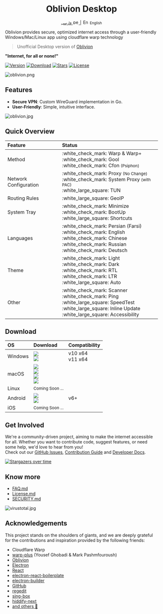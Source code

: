 <div align="center">
    <h1>Oblivion Desktop</h1>
</div>

<div align="center">
    <p>
        <a href="README-fa.md">
            <small>فارسی</small>
            <img src='assets/img/flags/ir.svg' alt='persian' style='width: 20px;height: 15px;border-radius: 3px;' />
        </a>
        | 
       <img src='assets/img/flags/gb.svg' alt='English' style='width: 20px;height: 15px;border-radius: 3px;' />
        <small>English</small>
    </p>
</div>

Oblivion provides secure, optimized internet access through a user-friendly Windows/Mac/Linux app using cloudflare warp
technology

> Unofficial Desktop version of [Oblivion](https://github.com/bepass-org/oblivion)

<b>"Internet, for all or none!"</b>

[![Version](https://img.shields.io/github/package-json/v/bepass-org/oblivion-desktop?label=Version&color=blue)](https://github.com/bepass-org/oblivion-desktop/releases/latest)
[![Download](https://img.shields.io/github/downloads/bepass-org/oblivion-desktop/total?label=Downloads)](https://github.com/bepass-org/oblivion-desktop/releases/latest)
[![Stars](https://img.shields.io/github/stars/bepass-org/oblivion-desktop?style=flat&label=Stars&color=tomato
)](https://github.com/bepass-org/oblivion-desktop)
[![License](https://img.shields.io/badge/License-Restrictive-f84e29.svg?color=white)](LICENSE.md)

![oblivion.png](screenshot/oblivion.png)

## Features

- **Secure VPN**: Custom WireGuard implementation in Go.
- **User-Friendly**: Simple, intuitive interface.

![oblivion.jpg](screenshot/oblivion.jpg)

## Quick Overview

<div align=left>
<table>
    <thead align=left>
        <tr>
            <th>Feature</th>
            <th>Status</th>
        </tr>
    </thead>
    <tbody align=left>
        <tr>
            <td>Method</td>
            <td>
                :white_check_mark:  Warp & Warp+ <br>
                :white_check_mark:  Gool<br>
                :white_check_mark:  Cfon <small>(Psiphon)</small>
            </td>
        </tr>
        <tr>
            <td>Network Configuration</td>
            <td>
                :white_check_mark: Proxy <small>(No Change)</small><br>
                :white_check_mark: System Proxy <small>(with PAC)</small><br>
                :white_large_square: TUN
            </td>
        </tr>
        <tr>
            <td>Routing Rules</td>
            <td>
                :white_large_square: GeoIP
            </td>
        </tr>
        <tr>
            <td>System Tray</td>
            <td>
                :white_check_mark:  Minimize<br>
                :white_check_mark: BootUp<br>
                :white_large_square: Shortcuts
            </td>
        </tr>
        <tr>
            <td>Languages</td>
            <td>
                :white_check_mark:  Persian (Farsi) <br>
                :white_check_mark:  English <br>
                :white_check_mark:  Chinese <br>
                :white_check_mark:  Russian <br>
                :white_check_mark:  Deutsch
            </td>
        </tr>
        <tr>
            <td>Theme</td>
            <td>
                :white_check_mark: Light<br>
                :white_check_mark: Dark<br>
                :white_check_mark: RTL<br>
                :white_check_mark: LTR<br>
                :white_large_square: Auto
            </td>
        </tr>
        <tr>
            <td>Other</td>
            <td>
                :white_check_mark: Scanner<br>
                :white_check_mark: Ping<br>
                :white_large_square: SpeedTest<br>
                :white_large_square: Inline Update<br>
                :white_large_square: Accessibility
            </td>
        </tr>
    </tbody>
    </table>
</div>

## Download

<div align=left>
<table>
    <thead align=left>
        <tr>
            <th>OS</th>
            <th>Download</th>
            <th>Compatibility</th>
        </tr>
    </thead>
    <tbody align=left>
        <tr>
            <td>Windows</td>
            <td>
                <a href="https://github.com/bepass-org/oblivion-desktop/releases/latest"><img src="https://img.shields.io/badge/Setup-x64-2d7d9a.svg?logo=windows"></a><br>
                <a href="https://github.com/bepass-org/oblivion-desktop/releases/latest"><img src="https://img.shields.io/badge/Portable-x64-67b7d1.svg?logo=windows"></a>
            </td>
            <td>
                v10 x64<br>
                v11 x64
            </td>
        </tr>
        <tr>
            <td>macOS</td>
            <td>
                <a href="https://github.com/bepass-org/oblivion-desktop/releases/latest"><img src="https://img.shields.io/badge/DMG-arm64-ea005e.svg?logo=apple"></a><br>
                <a href="https://github.com/bepass-org/oblivion-desktop/releases/latest"><img src="https://img.shields.io/badge/ZIP-arm64-bc544b.svg?logo=apple" /></a><br>
                <a href="https://github.com/bepass-org/oblivion-desktop/releases/latest"><img src="https://img.shields.io/badge/DMG-x64-ea005e.svg?logo=apple"></a><br>
                <a href="https://github.com/bepass-org/oblivion-desktop/releases/latest"><img src="https://img.shields.io/badge/ZIP-x64-bc544b.svg?logo=apple" /></a>
            </td>
            <td></td>
        </tr>
        <tr>
            <td>Linux</td>
            <td>                
                <small>Coming Soon ...</small>
            </td>
            <td></td>
        </tr>
        <tr>
        <td>Android</td>
            <td>
                <a href="https://github.com/bepass-org/oblivion/releases/latest"><img src="https://img.shields.io/badge/APK-Universal-044d29.svg?logo=android"></a><br>
<a href="https://play.google.com/store/apps/details?id=org.bepass.oblivion"><img src="https://img.shields.io/badge/APK-Universal-044d29.svg?logo=googleplay"></a>
            </td>
            <td>v6+</td>
        </tr>
        <tr>
            <td>iOS</td>
            <td>
                <small>Coming Soon ...</small>
            </td>
            <td></td>
        </tr>
    </tbody>
</table>
</div>

## Get Involved

We're a community-driven project, aiming to make the internet accessible for all. Whether you want to contribute code,
suggest features, or need some help, we'd love to hear from you!  
Check out
our [GitHub Issues](https://github.com/bepass-org/oblivion-desktop/issues), [Contribution Guide](CONTRIBUTING.md)
and [Developer Docs](DOCS.md).

[![Stargazers over time](https://starchart.cc/bepass-org/oblivion-desktop.svg?variant=adaptive)](https://starchart.cc/bepass-org/oblivion-desktop)

## Know more

* [FAQ.md](FAQ.md)
* [License.md](LICENSE.md)
* [SECURITY.md](SECURITY.md)

![virustotal.jpg](screenshot/virustotal.jpg)

## Acknowledgements

This project stands on the shoulders of giants, and we are deeply grateful for the contributions and inspiration
provided by the following friends:

- Cloudflare Warp
- [warp-plus](https://github.com/bepass-org/warp-plus/) (Yousef Ghobadi & Mark Pashmfouroush)
- [Oblivion](https://github.com/bepass-org/oblivion)
- [Electron](https://www.electronjs.org/)
- [React](https://github.com/facebook/react)
- [electron-react-boilerplate](https://github.com/electron-react-boilerplate/electron-react-boilerplate)
- [electron-builder](https://github.com/electron-userland/electron-builder)
- [GitHub](https://github.com/)
- [regedit](https://www.npmjs.com/package/regedit)
- [sing-box](https://github.com/SagerNet/sing-box)
- [hiddify-next](https://github.com/hiddify/hiddify-next)
- [and others 🧡](package.json)
